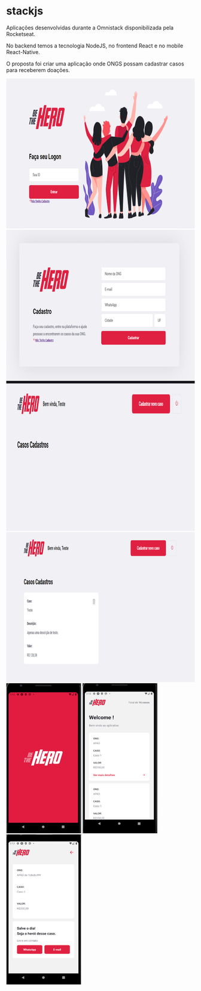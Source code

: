 # stackjs

Aplicações desenvolvidas durante a Omnistack disponibilizada pela Rocketseat.

No backend temos a tecnologia NodeJS, no frontend React e no mobile React-Native.

O proposta foi criar uma aplicação onde ONGS possam cadastrar casos para receberem doações.


<img src="telas/Screenshot_1.png" width="600" height="400"/>
<img src="telas/Screenshot_2.png" width="600" height="400"/>
<img src="telas/Screenshot_3.png" width="600" height="400"/>
<img src="telas/Screenshot_4.png" width="600" height="400"/>
<img src="telas/Screenshot_5.png" width="200" height="400"/>
<img src="telas/Screenshot_6.png" width="200" height="400"/>
<img src="telas/Screenshot_7.png" width="200" height="400"/>
